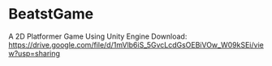 # BeatstGame
A 2D Platformer Game Using Unity Engine
Download: https://drive.google.com/file/d/1mVlb6iS_5GvcLcdGsOEBiVOw_W09kSEi/view?usp=sharing
